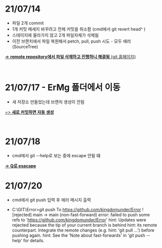 <h1>21/07/14</h1>



+ 파일 2개 commit
+ 1개 커밋 메세지 바꾸려고 전체 커밋을 취소함 (cmd에서 git revert head^ )
+ 스테이지에 올라가지 않고 2개 파일자체가 삭제됨 
+ 이전 브랜치에서 파일 복원해서 petch, pull, push 시도 - 모두 에러 (SourceTree)
 
<u>

=> __remote repository에서 파일 삭제하고 진행하니 해결됨__ (git 홈페이지)

</u>

<br>

<h1>21/07/17 - ErMg 폴더에서 이동</h1>


* 새 저장소 만들었는데 브랜치 생성이 안됨 

<u>

=> __새로 커밋하면 자동 생성__

</u>

<br>

<h1>21/07/18</h1>

* cmd에서 git --help로 보는 중에 escape 안될 떄 

<u>

=> __Q로 esacape__

</u>

<h1>21/07/20</h1>

* cmd에서 git push 입력 후 에러 메시지 출력
  
* C:\GIT\Error>git push
To https://github.com/kingdomunder/Error
 ! [rejected]        main -> main (non-fast-forward)
error: failed to push some refs to 'https://github.com/kingdomunder/Error'
hint: Updates were rejected because the tip of your current branch is behind
hint: its remote counterpart. Integrate the remote changes (e.g.
hint: 'git pull ...') before pushing again.
hint: See the 'Note about fast-forwards' in 'git push --help' for details.

